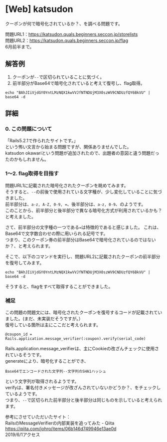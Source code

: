 # [Web] katsudon
クーポンが何で暗号化されているか？、を調べる問題です。

問題URL1：https://katsudon.quals.beginners.seccon.jp/storelists  
問題URL2：https://katsudon.quals.beginners.seccon.jp/flag  
6月前半まで。  

## 解答例
1. クーポンが`--`で区切られていることに気づく。
1. 前半部分がBase64で暗号化されていると考えて復号し、flag取得。
~~~
echo "BAhJIiVjdGY0YntLMzNQX1kwVVJfNTNDUjM3X0szWV9CNDUzfQY6BkVU" | base64 -d
~~~

## 詳細
### 0. この問題について
「Rails5.2.1で作られたサイトです。」  
という怖い文言から始まる問題ですが、関係ありませんでした。  
katsudon okawariという問題が追加されたので、出題者の意図と違う問題だったのかもしれません。

### 1～2. flag取得を目指す
問題URL1に記載された暗号化されたクーポンを眺めてみます。  
そうすると、`--`の前後で使用されている文字種が、少し変化していることに気づきました。  
前半部分は、`a-z, A-Z, 0-9, =`、後半部分は、`a-z, 0-9`、のようです。  
このことから、前半部分と後半部分で異なる暗号化方式が利用されているかも？と考えました。  

さて、前半部分の文字種の一つである`=`は特徴的であると感じました。
これは、Base64で文字数合わせの際に用いられる記号です。  
つまり、このクーポン券の前半部分はBase64で暗号化されているのではないか？、と考えられます。  

そこで、以下のコマンドを実行し、問題URL2に記載されたクーポンの前半部分を復号してみます。
~~~
echo "BAhJIiVjdGY0YntLMzNQX1kwVVJfNTNDUjM3X0szWV9CNDUzfQY6BkVU" | base64 -d
~~~
そうすると、flagをすべて取得することができました。  

### 補足
この問題の問題文には、暗号化されたクーポンを復号するコードが記載されていました。(まだ、未実装だそうですが。）  
復号している箇所は主にここだと考えられます。
~~~
@coupon_id = Rails.application.message_verifier(:coupon).verify(serial_code)
~~~
Rails.application.message_verifierは、主にCookieの改ざんチェックに使用されているそうです。  
generateにより、暗号化することができ、
~~~
Base64でエンコードされた文字列--文字列のSHA1ハッシュ
~~~
という文字列が取得されるようです。  
verifyは、署名付きメッセージが改ざんされていないかどうか？、をチェックしているようです。  
つまり、`--`で区切られた前半部分と後半部分は同じものを示していると考えられます。  

参考にさせていただいたサイト：  
RailsのMessageVerifierの内部実装を追ってみた - Qiita  
https://qiita.com/johro/items/06b146d749946e13ae0d  
2019/6/1アクセス
